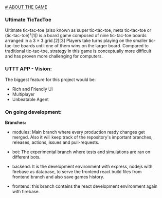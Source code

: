 [# ABOUT THE GAME](https://en.wikipedia.org/wiki/Ultimate_tic-tac-toe#)
### Ultimate TicTacToe
Ultimate tic-tac-toe (also known as super tic-tac-toe, meta tic-tac-toe or (tic-tac-toe)²[1]) is a board game composed of nine tic-tac-toe boards arranged in a 3 × 3 grid.[2][3] Players take turns playing on the smaller tic-tac-toe boards until one of them wins on the larger board. Compared to traditional tic-tac-toe, strategy in this game is conceptually more difficult and has proven more challenging for computers.

### UTTT APP - Vision:
The biggest feature for this project would be:
- Rich and Friendly UI
- Multiplayer
- Unbeatable Agent

### On going development:

**Branches:**
    
- modules: Main branch where every production ready changes get merged. Also it will keep track of the repository's important branches, releases, actions, issues and pull-requests. 

- bot: The experimental branch where tests and simulations are ran on different bots.
    
- backend: It is the development environment with express, nodejs with firebase as database, to serve the frontend react build files from frontend branch and also save games history.
    
- frontend: this branch contains the react development environment again with firebase.
